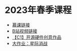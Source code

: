 # 2023年春季课程
- [慕课链接](https://www.icourse163.org/course/0809PKU068-1206307812)
- [B站视频链接](https://www.bilibili.com/video/BV1i84y1K7f2/)
- [【C1】开源硬件创意作品](./%E3%80%90C1%E3%80%91%E5%BC%80%E6%BA%90%E7%A1%AC%E4%BB%B6%E5%88%9B%E6%84%8F%E4%BD%9C%E5%93%81)
- [大作业：星际消战](https://github.com/pkulab409/pkudsa.eraser)
